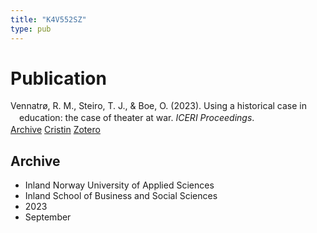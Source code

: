 ```yaml
---
title: "K4V552SZ"
type: pub
---
```

<h1>Publication</h1>
<article id="csl-bib-container-K4V552SZ" class="csl-bib-container">
  <div class="csl-bib-body" style="line-height: 1.35; padding-left: 1em; text-indent:-1em;">
  <div class="csl-entry">Vennatr&#xF8;, R. M., Steiro, T. J., &amp; Boe, O. (2023). Using a historical case in education: the case of theater at war. <i>ICERI Proceedings</i>.</div>
</div>
  <div class="csl-bib-buttons">
    <a href="#taxonomy-article-K4V552SZ" class="csl-bib-button">Archive</a>
    <a href alt="Cristin URL" class="csl-bib-button">Cristin</a>
    <a href alt="Zotero URL" class="csl-bib-button">Zotero</a>
  </div>
  <div id="csl-bib-meta-container-K4V552SZ"></div>
</article>
<div id="csl-bib-meta-K4V552SZ" class="csl-bib-meta">
  <article id="taxonomy-article-K4V552SZ" class="taxonomy-article">
    <h1>Archive</h1>
    <ul>
      <li>Inland Norway University of Applied Sciences</li>
      <li>Inland School of Business and Social Sciences</li>
      <li>2023</li>
      <li>September</li>
    </ul>
  </article>
</div>
